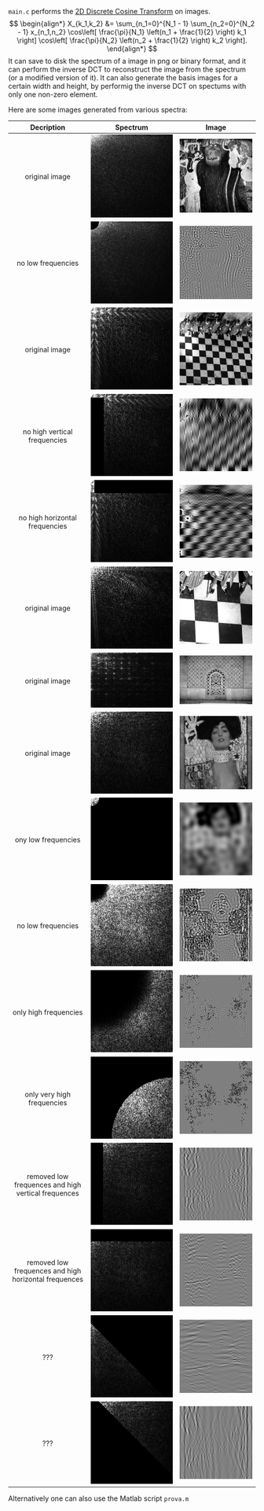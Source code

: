 `main.c` performs the [2D Discrete Cosine Transform](https://en.wikipedia.org/wiki/Discrete_cosine_transform#Multidimensional_DCTs) on images.
$$
\begin{align*}
X_{k_1,k_2} &= \sum_{n_1=0}^{N_1 - 1} \sum_{n_2=0}^{N_2 - 1} x_{n_1,n_2} 
\cos\left[ \frac{\pi}{N_1} \left(n_1 + \frac{1}{2} \right) k_1 \right] 
\cos\left[ \frac{\pi}{N_2} \left(n_2 + \frac{1}{2} \right) k_2 \right].
\end{align*}
$$
It can save to disk the spectrum of a image in png or binary format, and it can perform the inverse DCT to reconstruct the image from the spectrum (or a modified version of it). It can also generate the basis images for a certain width and height, by performig the inverse DCT on spectums with only one non-zero element.

Here are some images generated from various spectra:

Decription | Spectrum | Image
:-:|:-:|:-:
original image | ![](gorilla/gorilla_spectrum.png)  |  ![](gorilla/gorilla_gray.png)
no low frequencies | ![](gorilla/gorilla_modified_spectrum.png) | ![](gorilla/gorilla_output.png)
original image | ![](pavimento/pavimento_spectrum.png) | ![](pavimento/pavimento_gray.png)
no high vertical frequencies | ![](pavimento/pavimento_modified_spectrum1.png) | ![](pavimento/pavimento_output1.png)
no high horizontal frequencies | ![](pavimento/pavimento_modified_spectrum2.png) | ![](pavimento/pavimento_output2.png)
original image | ![](pavimentozoom/pavimentozoom_spectrum.png) | ![](pavimentozoom/pavimentozoom_gray.png)
original image | ![](palace/palace_spectrum.png) | ![](palace/palace_gray.png)
original image | ![](g/g_spectrum.png)  |  ![](g/g_gray.png)
ony low frequencies | ![](g/g_modified_spectrum0.png) | ![](g/g_output0.png)
no low frequencies | ![](g/g_modified_spectrum1.png) | ![](g/g_output1.png)
only high frequencies | ![](g/g_modified_spectrum2.png) | ![](g/g_output2.png)
only very high frequencies | ![](g/g_modified_spectrum5.png) | ![](g/g_output5.png)
removed low frequences and high vertical frequences | ![](g/g_modified_spectrum3.png) | ![](g/g_output3.png)
removed low frequences and high horizontal frequences | ![](g/g_modified_spectrum4.png) | ![](g/g_output4.png)
??? | ![](g/g_modified_spectrum6.png) | ![](g/g_output6.png)
??? | ![](g/g_modified_spectrum7.png) | ![](g/g_output7.png)

Alternatively one can also use the Matlab script `prova.m`